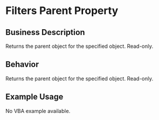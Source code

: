 # Filters Parent Property

## Business Description
Returns the parent object for the specified object. Read-only.

## Behavior
Returns the parent object for the specified object. Read-only.

## Example Usage
No VBA example available.